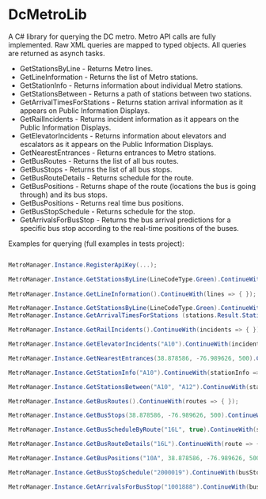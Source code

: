 DcMetroLib
==========

A C# library for querying the DC metro.  Metro API calls are fully implemented. Raw XML queries are mapped to typed objects. All queries are returned as asynch tasks.

- GetStationsByLine -  Returns Metro lines.
- GetLineInformation - Returns the list of Metro stations.
- GetStationInfo - Returns information about individual Metro stations.
- GetStationsBetween - Returns a path of stations between two stations.
- GetArrivalTimesForStations - Returns station arrival information as it appears on Public Information Displays.
- GetRailIncidents - Returns incident information as it appears on the Public Information Displays.
- GetElevatorIncidents - Returns information about elevators and escalators as it appears on the Public Information Displays.
- GetNearestEntrances - Returns entrances to Metro stations.
- GetBusRoutes - Returns the list of all bus routes.
- GetBusStops - Returns the list of all bus stops.
- GetBusRouteDetails - Returns schedule for the route.
- GetBusPositions - Returns shape of the route (locations the bus is going through) and its bus stops.
- GetBusPositions - Returns real time bus positions.
- GetBusStopSchedule - Returns schedule for the stop.
- GetArrivalsForBusStop - Returns the bus arrival predictions for a specific bus stop according to the real-time positions of the buses. 

Examples for querying (full examples in tests project):

```c#

MetroManager.Instance.RegisterApiKey(...);                               

MetroManager.Instance.GetStationsByLine(LineCodeType.Green).ContinueWith(stations => { });       
                                                                         
MetroManager.Instance.GetLineInformation().ContinueWith(lines => { }); 

MetroManager.Instance.GetStationsByLine(LineCodeType.Green).ContinueWith(stations =>
MetroManager.Instance.GetArrivalTimesForStations (stations.Result.Stations).ContinueWith(arrivals => { }));

MetroManager.Instance.GetRailIncidents().ContinueWith(incidents => { });

MetroManager.Instance.GetElevatorIncidents("A10").ContinueWith(incidents => { });

MetroManager.Instance.GetNearestEntrances(38.878586, -76.989626, 500).ContinueWith(stationEntrances => { });

MetroManager.Instance.GetStationInfo("A10").ContinueWith(stationInfo => { });

MetroManager.Instance.GetStationsBetween("A10", "A12").ContinueWith(stationList => { });

MetroManager.Instance.GetBusRoutes().ContinueWith(routes => { });

MetroManager.Instance.GetBusStops(38.878586, -76.989626, 500).ContinueWith(stops => { });

MetroManager.Instance.GetBusScheduleByRoute("16L", true).ContinueWith(schedule => { });

MetroManager.Instance.GetBusRouteDetails("16L").ContinueWith(route => { });

MetroManager.Instance.GetBusPositions("10A", 38.878586, -76.989626, 50000, true).ContinueWith(route => { });                                   

MetroManager.Instance.GetBusStopSchedule("2000019").ContinueWith(busStop => { });

MetroManager.Instance.GetArrivalsForBusStop("1001888").ContinueWith(busStop => { });
                                                                         
```                                                                         